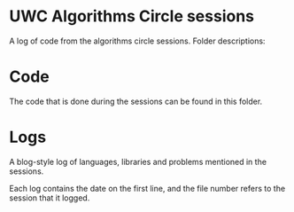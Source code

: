 # UWC Algorithms Circle sessions
A log of code from the algorithms circle sessions. Folder descriptions:

# Code
The code that is done during the sessions can be found in this folder.

# Logs
A blog-style log of languages, libraries and problems mentioned in the sessions.

Each log contains the date on the first line, and the file number refers to the session that it logged.
